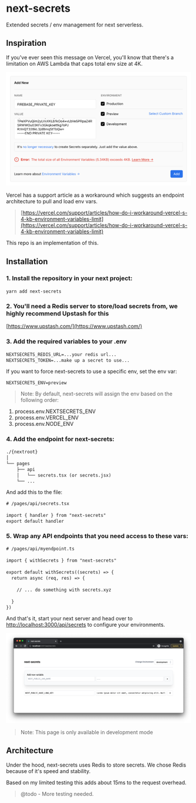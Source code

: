 # next-secrets

Extended secrets / env management for next serverless.

## Inspiration

If you've ever seen this message on Vercel, you'll know that there's a limitation on AWS Lambda that caps total env size at 4K.

![Vercel Error](./docs/error-big.png)

Vercel has a support article as a workaround which suggests an endpoint architecture to pull and load env vars.

> [https://vercel.com/support/articles/how-do-i-workaround-vercel-s-4-kb-environment-variables-limit](https://vercel.com/support/articles/how-do-i-workaround-vercel-s-4-kb-environment-variables-limit)

This repo is an implementation of this.

## Installation

### 1. Install the repository in your next project:
  
  `yarn add next-secrets`

### 2. You'll need a Redis server to store/load secrets from, we highly recommend Upstash for this
[https://www.upstash.com/](https://www.upstash.com/)

### 3. Add the required variables to your .env

```
NEXTSECRETS_REDIS_URL=...your redis url...
NEXTSECRETS_TOKEN=...make up a secret to use...
```

If you want to force next-secrets to use a specific env, set the env var:

```
NEXTSECRETS_ENV=preview
```

> Note: By default, next-secrets will assign the env based on the following order: 
1. process.env.NEXTSECRETS_ENV 
2. process.env.VERCEL_ENV 
3. process.env.NODE_ENV

### 4. Add the endpoint for next-secrets:

```
./{nextroot}
│
└── pages
    ├── api
    │   └── secrets.tsx (or secrets.jsx)
    └── ...
```

And add this to the file:

```
# /pages/api/secrets.tsx

import { handler } from "next-secrets"
export default handler
```

### 5. Wrap any API endpoints that you need access to these vars:

```
# /pages/api/myendpoint.ts

import { withSecrets } from "next-secrets"

export default withSecrets((secrets) => {
  return async (req, res) => {

    // ... do something with secrets.xyz

  }
})
```

And that's it, start your next server and head over to [http://localhost:3000/api/secrets](http://localhost:3000/api/secrets) to configure your environments.

![UI](./docs/ui.png)

> Note: This page is only available in development mode

## Architecture

Under the hood, next-secrets uses Redis to store secrets. We chose Redis because of it's speed and stability. 

Based on my limited testing this adds about 15ms to the request overhead. 

> @todo - More testing needed.



